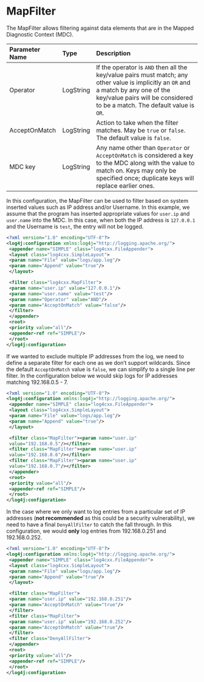 # MapFilter

The MapFilter allows filtering against data elements that are in the Mapped Diagnostic Context (MDC).

| **Parameter Name** 	| **Type**  	| **Description**                                                                                                                                                                                                    	|
|:-------------------	|:----------	|:-------------------------------------------------------------------------------------------------------------------------------------------------------------------------------------------------------------------	|
| Operator           	| LogString 	| If the operator is `AND` then all the key/value pairs must match; any other value is implicitly an `OR` and a match by any one of the key/value pairs will be considered to be a match. The default value is `OR`. 	|
| AcceptOnMatch      	| LogString 	| Action to take when the filter matches. May be `true` or `false`. The default value is `false`.                                                                                                                    	|
| MDC key            	| LogString 	| Any name other than `Operator` or `AcceptOnMatch` is considered a key to the MDC along with the value to match on. Keys may only be specified once; duplicate keys will replace earlier ones.                      	|

In this configuration, the MapFilter can be used to filter based on system inserted values such as IP address and/or Username. In this example, we assume that the program has inserted appropriate values for `user.ip` and `user.name` into the MDC. In this case, when both the IP address is `127.0.0.1` and the Username is `test`, the entry will not be logged.

```xml
<?xml version="1.0" encoding="UTF-8"?>
<log4j:configuration xmlns:log4j="http://logging.apache.org/">
 <appender name="SIMPLE" class="log4cxx.FileAppender">
 <layout class="log4cxx.SimpleLayout">
 <param name="File" value="logs/app.log"/>
 <param name="Append" value="true"/>
 </layout>

 <filter class="log4cxx.MapFilter">
 <param name="user.ip" value="127.0.0.1"/>
 <param name="user.name" value="test"/>
 <param name="Operator" value="AND"/>
 <param name="AcceptOnMatch" value="false"/>
 </filter>
 </appender>
 <root>
 <priority value="all"/>
 <appender-ref ref="SIMPLE"/>
 </root>
</log4j:configuration>
```

If we wanted to exclude multiple IP addresses from the log, we need to define a separate filter for each one as we don’t support wildcards. Since the default `AcceptOnMatch` value is `false`, we can simplify to a single line per filter. In the configuration below we would skip logs for IP addresses matching 192.168.0.5 - 7.

```xml
<?xml version="1.0" encoding="UTF-8"?>
<log4j:configuration xmlns:log4j="http://logging.apache.org/">
 <appender name="SIMPLE" class="log4cxx.FileAppender">
 <layout class="log4cxx.SimpleLayout">
 <param name="File" value="logs/app.log"/>
 <param name="Append" value="true"/>
 </layout>

 <filter class="MapFilter"><param name="user.ip"
 value="192.168.0.5"/></filter>
 <filter class="MapFilter"><param name="user.ip"
 value="192.168.0.6"/></filter>
 <filter class="MapFilter"><param name="user.ip"
 value="192.168.0.7"/></filter>
 </appender>
 <root>
 <priority value="all"/>
 <appender-ref ref="SIMPLE"/>
 </root>
</log4j:configuration>
```

In the case where we only want to log entries from a particular set of IP addresses (**not recommended** as this could be a security vulnerability), we need to have a final `DenyAllFilter` to catch the fall through. In this configuration, we would **only** log entries from 192.168.0.251 and 192.168.0.252.

```xml
<?xml version="1.0" encoding="UTF-8"?>
<log4j:configuration xmlns:log4j="http://logging.apache.org/">
 <appender name="SIMPLE" class="log4cxx.FileAppender">
 <layout class="log4cxx.SimpleLayout">
 <param name="File" value="logs/app.log"/>
 <param name="Append" value="true"/>
 </layout>

 <filter class="MapFilter">
 <param name="user.ip" value="192.168.0.251"/>
 <param name="AcceptOnMatch" value="true"/>
 </filter>
 <filter class="MapFilter">
 <param name="user.ip" value="192.168.0.252"/>
 <param name="AcceptOnMatch" value="true"/>
 </filter>
 <filter class="DenyAllFilter">
 </appender>
 <root>
 <priority value="all"/>
 <appender-ref ref="SIMPLE"/>
 </root>
</log4j:configuration>
```
